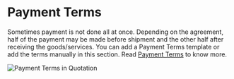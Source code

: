 # Payment Terms

Sometimes payment is not done all at once. Depending on the agreement, half of the payment may be made before shipment and the other half after receiving the goods/services. You can add a Payment Terms template or add the terms manually in this section. Read [Payment Terms](/docs/v12/user/manual/en/accounts/payment-terms) to know more.

<img class="screenshot" alt="Payment Terms in Quotation" src="{{docs_base_url}}/v12/assets/img/selling/quotation-payment-terms.png">


